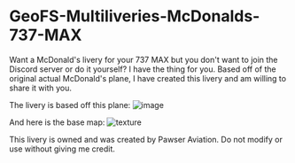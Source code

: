 # GeoFS-Multiliveries-McDonalds-737-MAX
Want a McDonald's livery for your 737 MAX but you don't want to join the Discord server or do it yourself? I have the thing for you. Based off of the original actual McDonald's plane, I have created this livery and am willing to share it with you.
 
 The livery is based off this plane:
 ![image](https://user-images.githubusercontent.com/111387425/217651913-1ffb4e01-72dd-43cd-a062-03be8f0ff5f1.png)
 
 And here is the base map:
 ![texture](https://user-images.githubusercontent.com/111387425/217652014-a55a9671-bfa1-4f39-b25c-2f2d4828ced4.png)

This livery is owned and was created by Pawser Aviation. Do not modify or use without giving me credit.
